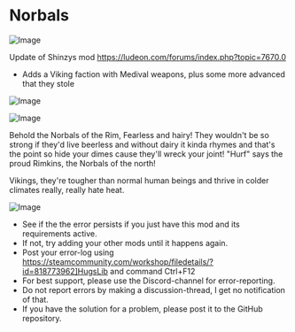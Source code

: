 # Norbals

![Image](https://i.imgur.com/buuPQel.png)

Update of Shinzys mod
https://ludeon.com/forums/index.php?topic=7670.0

- Adds a Viking faction with Medival weapons, plus some more advanced that they stole

![Image](https://i.imgur.com/pufA0kM.png)

	
![Image](https://i.imgur.com/Z4GOv8H.png)


Behold the Norbals of the Rim, Fearless and hairy! They wouldn&apos;t be so strong if they&apos;d live beerless and without dairy
it kinda rhymes and that&apos;s the point so hide your dimes cause they&apos;ll wreck your joint! &quot;Hurf&quot; says the proud Rimkins, the Norbals of the north!

Vikings, they&apos;re tougher than normal human beings and thrive in colder climates
really, really hate heat.


![Image](https://i.imgur.com/PwoNOj4.png)



-  See if the the error persists if you just have this mod and its requirements active.
-  If not, try adding your other mods until it happens again.
-  Post your error-log using https://steamcommunity.com/workshop/filedetails/?id=818773962]HugsLib and command Ctrl+F12
-  For best support, please use the Discord-channel for error-reporting.
-  Do not report errors by making a discussion-thread, I get no notification of that.
-  If you have the solution for a problem, please post it to the GitHub repository.




